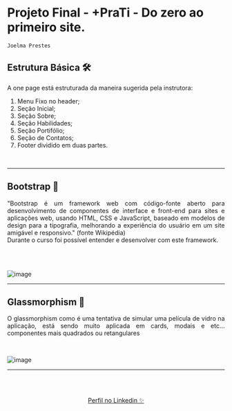 # Projeto Final - +PraTi - Do zero ao primeiro site.

`Joelma Prestes`

   
## Estrutura Básica 🛠
<p align='justify'>
A one page está estruturada da maneira sugerida pela instrutora:


1. Menu Fixo no header;
2. Seção Inicial;
3. Seção Sobre;
4. Seção Habilidades;
5. Seção Portifólio;
6. Seção de Contatos;
7. Footer dividido em duas partes.

</p>
<br>
<hr>


## Bootstrap 🚀
<p align='justify'> "Bootstrap é um framework web com código-fonte aberto para desenvolvimento de componentes de interface e front-end para sites e aplicações web, usando HTML, CSS e JavaScript, baseado em modelos de design para a tipografia, melhorando a experiência do usuário em um site amigável e responsivo."  (fonte Wikipédia)
<br>
Durante o curso foi possível entender e desenvolver com este framework. </p>
<br><br>

![image](https://user-images.githubusercontent.com/76666518/219143014-97d4051b-1c4d-4489-8152-cca1d44e5708.png)

<hr>

## Glassmorphism 💢
<p align='justify'>O glassmorphism como é uma tentativa de simular uma película de vidro na aplicação, está sendo muito aplicada em cards, modais e etc… componentes mais quadrados ou retangulares</p>
<br>

![image](https://user-images.githubusercontent.com/76666518/219143535-1af26e25-9c9a-4bb9-bc93-3681e914f4ec.png)

<hr>
<br>
<p align='center'>
<a align= 'center' href="https://www.linkedin.com/in/joprestes84/" target="_blank"> <br> Perfil no Linkedin ✨</a>
